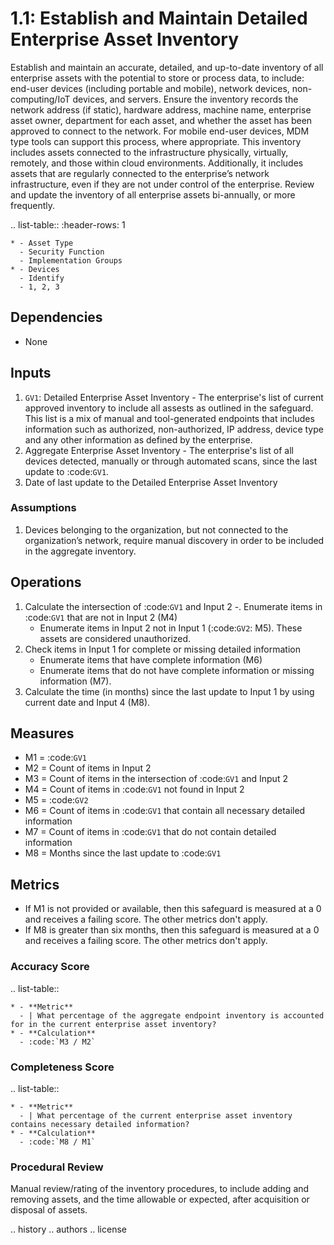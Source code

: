 1.1: Establish and Maintain Detailed Enterprise Asset Inventory
=====================================

Establish and maintain an accurate, detailed, and up-to-date inventory of all enterprise assets with the potential to store or process data, to include: end-user devices (including portable and mobile), network devices, non-computing/IoT devices, and servers. Ensure the inventory records the network address (if static), hardware address, machine name, enterprise asset owner, department for each asset, and whether the asset has been approved to connect to the network. For mobile end-user devices, MDM type tools can support this process, where appropriate. This inventory includes assets connected to the infrastructure physically, virtually, remotely, and those within cloud environments. Additionally, it includes assets that are regularly connected to the enterprise’s network infrastructure, even if they are not under control of the enterprise. Review and update the inventory of all enterprise assets bi-annually, or more frequently.

.. list-table::
	:header-rows: 1

	* - Asset Type
	  - Security Function
	  - Implementation Groups
	* - Devices
	  - Identify
	  - 1, 2, 3

Dependencies
------------
* None

Inputs
-----------
1. `GV1`: Detailed Enterprise Asset Inventory - The enterprise's list of current approved inventory to include all assests as outlined in the safeguard. This list is a mix of manual and tool-generated endpoints that includes information such as authorized, non-authorized, IP address, device type and any other information as defined by the enterprise.
2. Aggregate Enterprise Asset Inventory - The enterprise's list of all devices detected, manually or through automated scans, since the last update to :code:`GV1`. 
3. Date of last update to the Detailed Enterprise Asset Inventory

### Assumptions

1. Devices belonging to the organization, but not connected to the organization’s network, require manual discovery in order to be included in the aggregate inventory.

Operations
----------
1. Calculate the intersection of :code:`GV1` and Input 2
	-. Enumerate items in :code:`GV1` that are not in Input 2 (M4) 
	- Enumerate items in Input 2 not in Input 1 (:code:`GV2`: M5). These assets are considered unauthorized. 
2. Check items in Input 1 for complete or missing detailed information
	- Enumerate items that have complete information (M6)
	- Enumerate items that do not have complete information or missing information (M7).
3. Calculate the time (in months) since the last update to Input 1 by using current date and Input 4 (M8).

Measures
--------
* M1 = :code:`GV1`
* M2 = Count of items in Input 2
* M3 = Count of items in the intersection of :code:`GV1` and Input 2
* M4 = Count of items in :code:`GV1` not found in Input 2
* M5 = :code:`GV2`
* M6 = Count of items in :code:`GV1` that contain all necessary detailed information
* M7 = Count of items in :code:`GV1` that do not contain detailed information
* M8 = Months since the last update to :code:`GV1`

Metrics
-------
* If M1 is not provided or available, then this safeguard is measured at a 0 and receives a failing score. The other metrics don't apply.
* If M8 is greater than six months, then this safeguard is measured at a 0 and receives a failing score. The other metrics don't apply.

### Accuracy Score

.. list-table::

	* - **Metric**
	  - | What percentage of the aggregate endpoint inventory is accounted for in the current enterprise asset inventory?
	* - **Calculation**
	  - :code:`M3 / M2`

### Completeness Score

.. list-table::

	* - **Metric**
	  - | What percentage of the current enterprise asset inventory contains necessary detailed information?
	* - **Calculation**
	  - :code:`M8 / M1`

### Procedural Review

Manual review/rating of the inventory procedures, to include adding and removing assets, and the time allowable or expected, after acquisition or disposal of assets.

.. history
.. authors
.. license
